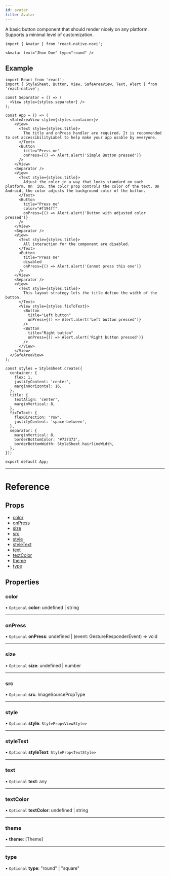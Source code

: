 ```yaml
---
id: avatar
title: Avatar
---
```


A basic button component that should render nicely on any platform. Supports a minimal level of customization.

```tsx
import { Avatar } from 'react-native-noxi';

<Avatar text="Jhon Doe" type="round" />
```

## Example

```SnackPlayer name=Button%20Example
import React from 'react';
import { StyleSheet, Button, View, SafeAreaView, Text, Alert } from 'react-native';

const Separator = () => (
  <View style={styles.separator} />
);

const App = () => (
  <SafeAreaView style={styles.container}>
    <View>
      <Text style={styles.title}>
        The title and onPress handler are required. It is recommended to set accessibilityLabel to help make your app usable by everyone.
      </Text>
      <Button
        title="Press me"
        onPress={() => Alert.alert('Simple Button pressed')}
      />
    </View>
    <Separator />
    <View>
      <Text style={styles.title}>
        Adjust the color in a way that looks standard on each platform. On  iOS, the color prop controls the color of the text. On Android, the color adjusts the background color of the button.
      </Text>
      <Button
        title="Press me"
        color="#f194ff"
        onPress={() => Alert.alert('Button with adjusted color pressed')}
      />
    </View>
    <Separator />
    <View>
      <Text style={styles.title}>
        All interaction for the component are disabled.
      </Text>
      <Button
        title="Press me"
        disabled
        onPress={() => Alert.alert('Cannot press this one')}
      />
    </View>
    <Separator />
    <View>
      <Text style={styles.title}>
        This layout strategy lets the title define the width of the button.
      </Text>
      <View style={styles.fixToText}>
        <Button
          title="Left button"
          onPress={() => Alert.alert('Left button pressed')}
        />
        <Button
          title="Right button"
          onPress={() => Alert.alert('Right button pressed')}
        />
      </View>
    </View>
  </SafeAreaView>
);

const styles = StyleSheet.create({
  container: {
    flex: 1,
    justifyContent: 'center',
    marginHorizontal: 16,
  },
  title: {
    textAlign: 'center',
    marginVertical: 8,
  },
  fixToText: {
    flexDirection: 'row',
    justifyContent: 'space-between',
  },
  separator: {
    marginVertical: 8,
    borderBottomColor: '#737373',
    borderBottomWidth: StyleSheet.hairlineWidth,
  },
});

export default App;
```

---

# Reference

## Props

* [color](avatarprops.md#color)
* [onPress](avatarprops.md#onpress)
* [size](avatarprops.md#size)
* [src](avatarprops.md#src)
* [style](avatarprops.md#style)
* [styleText](avatarprops.md#styletext)
* [text](avatarprops.md#text)
* [textColor](avatarprops.md#textcolor)
* [theme](avatarprops.md#theme)
* [type](avatarprops.md#type)

## Properties

### color

• `Optional` **color**: undefined \| string

___

### onPress

• `Optional` **onPress**: undefined \| (event: GestureResponderEvent) => void

___

### size

• `Optional` **size**: undefined \| number

___

### src

• `Optional` **src**: ImageSourcePropType

___

### style

• `Optional` **style**: `StyleProp<ViewStyle>`

___

### styleText

• `Optional` **styleText**: `StyleProp<TextStyle>`

___

### text

• `Optional` **text**: any

___

### textColor

• `Optional` **textColor**: undefined \| string

___

### theme

•  **theme**: [Theme]


___

### type

• `Optional` **type**: \"round\" \| \"square\"

